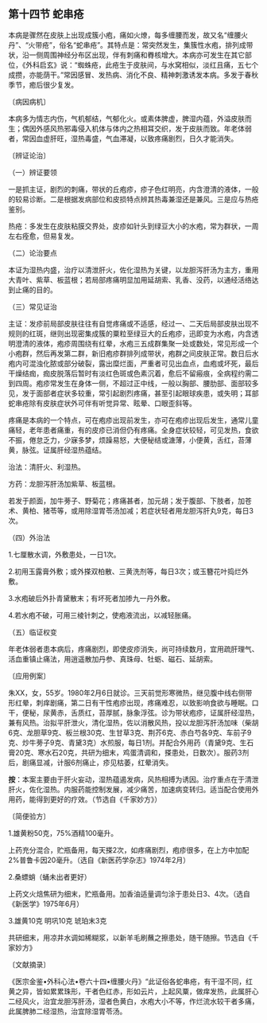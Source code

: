 ## 第十四节 蛇串疮

本病是骤然在皮肤上出现成簇小疱，痛如火燎，每多缠腰而发，故又名“缠腰火丹”、“火带疮”，俗名“蛇串疮”。其特点是：常突然发生，集簇性水疱，排列成带状，沿一侧周围神经分布区出现，伴有刺痛和臖核增大。本病亦可发生在其它部位，《外科启玄》说：“蜘蛛疮，此疮生于皮肤间，与水窝相似，淡红且痛，五七个成攒，亦能荫干。”常因感冒、发热病、消化不良、精神刺激诱发本病。多发于春秋季节，癒后很少复发。

〔病因病机〕

本病多为情志内伤，气机郁结，气郁化火。或素体脾虚，脾湿内蕴，外溢皮肤而生；偶因外感风热邪毒侵入机体与体内之热相耳交织，发于皮肤而致。年老体弱者，常因血虚肝旺，湿热毒盛，气血滞凝，以致疼痛剧烈，日久才能消失。

〔辨证论治〕

（一）辨证要领

一是抓主证，剧烈的刺痛，带状的丘疱疹，疹子色红明亮，内含澄清的液体，一般的较易诊断。二是根据发病部位和皮损特点辨其热毒兼湿还是兼风。三是应与热疮鉴别。

热疮：多发生在皮肤粘膜交界处，皮疹如针头到绿豆大小的水疱，常为群状，一周左右痊愈，但易复发。

（二）论治要点

本证为湿热内盛，治疗以清泄肝火，佐化湿热为关键，以龙胆泻肝汤为主方，重用大青叶、紫草、板蓝根；若局部疼痛明显加用延胡索、乳香、没药，以通经活络达到止痛的目的。

（三）常见证治

主证：发疹前局部皮肤往往有自觉疼痛或不适感，经过一、二天后局部皮肤出现不规则的红斑，继则出现密集成簇的粟粒至绿豆大的丘疱疹，迅即变为水疱，内含透明澄清的液体，疱疹周围绕有红晕，水疱三五成群集聚一处或数处，常见形成一个小疱群，然后再发第二群，新旧疱疹群排列成带状，疱群之间皮肤正常。数日后水疱内可混浊化脓或部分破裂，露出糜烂面，严重者可见出血点，血疱或坏死，最后干燥结痂，痂皮脱落后暂时有淡红色斑或色素沉着，愈后不留瘢痕，全病程约需二到四周。疱疹常发生在身体一侧，不超过正中线，一般以胸部、腰肋部、面部较多见，发于面部者症状多较重，常引起剧烈疼痛，甚至引起眼球疾患，或失明；耳部蛇串疮除有皮肤症状外可伴有听觉异常、眩晕、口眼歪斜等。

疼痛是本病的一个特点，可在疱疹出现前发生，亦可在疱疹出现后发生，通常儿童痛轻，老年患者痛重，有的皮疹已消但仍有疼痛。全身症状较轻，可见发热，食欲不振，倦怠乏力，少寐多梦，烦躁易怒，大便秘结或溏薄，小便黄，舌红，苔薄黄，脉弦。证属肝经湿热蕴结。

治法：清肝火、利湿热。

方药：龙胆泻肝汤加紫草、板蓝根。

若发于颜面，加牛蒡子、野菊花；疼痛甚者，加元胡；发于腹部、下肢者，加苍术、黄柏、猪苓等，或用除湿胃苓汤加减；若症状轻者用龙胆泻肝丸9克，每日3次。

（四）外治法

1.七厘散水调，外敷患处，一日1次。

2.初用玉露膏外敷；或外搽双柏散、三黄洗剂等，每日3次；或玉簪花叶捣烂外敷。

3.水疱破后外扑青黛散末；有坏死者加掺九一丹外敷。

4.若水疱不破，可用三棱针刺之，使疱液流出，以减轻胀痛。

（五）临证权变

年老体弱者患本病后，疼痛剧烈，即使皮疹消失，尚可持续数月，宜用疏肝理气、活血重镇止痛法，用逍遥散加丹参、真珠母、牡蛎、磁石、延胡索。

〔应用例案〕

朱XX，女，55岁。1980年2月6日就诊。三天前觉形寒微热，继见腹中线右侧带形红晕，刺痒剧痛，第二日有干性疱疹出现，疼痛难忍，以致影响食欲与睡眠。口干，便秘，尿黄赤，舌质红，苔厚腻，脉象浮弦。诊为带状疱疹，证属肝经湿热，兼有风热。治拟平肝泄火，清化湿热，佐以消散风热，投以龙胆泻肝汤加味（柴胡6克、龙胆草9克、板兰根30克、生甘草3克、荆芥6克、赤白芍各9克、车前子9克、炒牛蒡子9克、青黛3克）水煎服，每日1剂。并配合外用药（青黛9克、生石膏20克、寒水石20克，共研为细末，鸡蛋清调和，搽患处，日数次）。服药3剂后，剧痛显减，计服6剂痛止，疹见枯萎，红晕消失。

**按**：本案主要由于肝火妄动，湿热蕴遏发病，风热相搏为诱因。治疗重点在于清泄肝火，佐化湿热。内服药能控制发展，减少痛苦，加速病变转归。适当配合使用外用药，能得到更好的疗效。（节选自《千家妙方》）

〔简便验方〕

1.雄黄粉50克，75%酒精100毫升。

上药充分混合，贮瓶备用，每天搽2次，如疼痛剧烈，疱疹很多，在上方中加配2%普鲁卡因20毫升。（选自《新医药学杂志》1974年2月）

2.桑螵蛸（蛹未出者更好）

上药文火焙焦研为细末，贮瓶备用。加香油适量调匀涂于患处日3、4次。（选自《新医学》1975年6月）

3.雄黄10克 明巩10克 琥珀末3克

共研细末，用凉井水调如稀糊浆，以新羊毛刷蘸之擦患处，随干随擦。节选自《千家妙方》

〔文献摘录〕

《医宗金鉴•外科心法•卷六十四•缠腰火丹》“此证俗各蛇串疮，有干湿不同，红黄之异，皆如累累珠形，干者色红赤，形如云片，上起风粟，做痒发热，此属肝心二经风火，治宜龙胆泻肝汤，湿者色黄白，水疱大小不等，作烂流水较干者多痛，此属脾肺二经湿热，治宜除湿胃苓汤。
